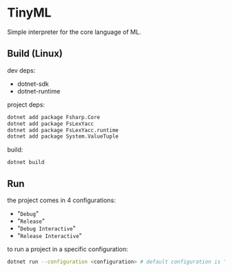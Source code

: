 # TinyML

Simple interpreter for the core language of ML.

## Build (Linux)

dev deps:
- dotnet-sdk
- dotnet-runtime

project deps:
```bash
dotnet add package Fsharp.Core
dotnet add package FsLexYacc
dotnet add package FsLexYacc.runtime
dotnet add package System.ValueTuple
```

build:
```
dotnet build
```

## Run

the project comes in 4 configurations:
* "`Debug`"
* "`Release`"
* "`Debug Interactive`"
* "`Release Interactive`"

to run a project in a specific configuration:
```bash
dotnet run --configuration <configuration> # default configuration is "Debug"
```
